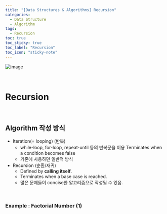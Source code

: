 ```yaml
---
title: "[Data Structures & Algorithms] Recursion"
categories:
  - Data Structure
  - Algorithm
tags:
  - Recursion
toc: true
toc_sticky: true
toc_label: "Recursion"
toc_icon: "sticky-note"
---
```


![image](https://user-images.githubusercontent.com/55765292/222598023-0eced08e-a03a-4366-a388-c9e2b218127b.png)

<br>

# Recursion

<br>

## Algorithm 작성 방식

- Iteration(= looping) (반복)
  - while-loop, for-loop, repeat-until 등의 반복문을 이용
   Terminates when a condition becomes false
  - 기존에 사용하던 일반적 방식
- Recursion (순환/재귀)
  - Defined by **calling itself.**
  - Terminates when a base case is reached.
  - 많은 문제들이 concise한 알고리즘으로 작성될 수 있음.

<br>

### Example : Factorial Number (1)

<br>

